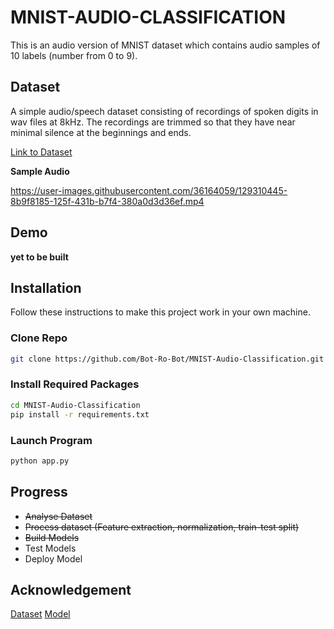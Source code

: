 # MNIST-AUDIO-CLASSIFICATION

This is an audio version of MNIST dataset which contains audio samples of 10 labels (number from 0 to 9).

## Dataset

A simple audio/speech dataset consisting of recordings of spoken digits in wav files at 8kHz. The recordings are trimmed so that they have near minimal silence at the beginnings and ends.

[Link to Dataset](https://github.com/Jakobovski/free-spoken-digit-dataset)

**Sample Audio**

https://user-images.githubusercontent.com/36164059/129310445-8b9f8185-125f-431b-b7f4-380a0d3d36ef.mp4


## Demo
**yet to be built**


## Installation
Follow these instructions to make this project work in your own machine.


### Clone Repo
```bash
git clone https://github.com/Bot-Ro-Bot/MNIST-Audio-Classification.git
```

### Install Required Packages
```bash
cd MNIST-Audio-Classification
pip install -r requirements.txt
```

### Launch Program
```bash
python app.py
```

## Progress
* ~~Analyse Dataset~~
* ~~Process dataset (Feature extraction, normalization, train-test split)~~
* ~~Build Models~~
* Test Models
* Deploy Model

## Acknowledgement
[Dataset](https://github.com/Jakobovski)
[Model](https://github.com/musikalkemist)

